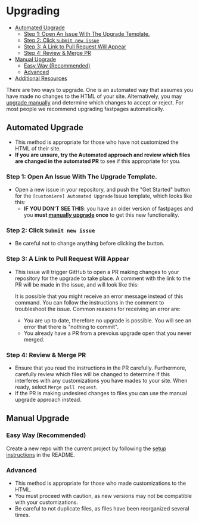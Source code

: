 # Upgrading

<!-- TOC depthFrom:1 depthTo:6 withLinks:1 updateOnSave:1 orderedList:0 -->

- [Automated Upgrade](#automated-upgrade)
    - [Step 1: Open An Issue With The Upgrade Template.](#step-1-open-an-issue-with-the-upgrade-template)
    - [Step 2: Click `Submit new issue`](#step-2-click-submit-new-issue)
    - [Step 3: A Link to Pull Request Will Appear](#step-3-a-link-to-pull-request-will-appear)
    - [Step 4: Review & Merge PR](#step-4-review-merge-pr)
- [Manual Upgrade](#manual-upgrade)
    - [Easy Way (Recommended)](#easy-way-recommended)
    - [Advanced](#advanced)
- [Additional Resources](#additional-resources)
<!-- /TOC -->

There are two ways to upgrade. One is an automated way that assumes you have made no changes to the HTML of your site. Alternatively, you may [upgrade manually](#manual-upgrade) and determine which changes to accept or reject.  For most people we recommend upgrading fastpages automatically.

## Automated Upgrade

 - This method is appropriate for those who have not customized the HTML of their site.  
 - **If you are unsure, try the Automated approach and review which files are changed in the automated PR** to see if this appropriate for you.

### Step 1: Open An Issue With The Upgrade Template.

- Open a new issue in your repository, and push the "Get Started" button for the `[customiere] Automated Upgrade` Issue template, which looks like this:
    - **IF YOU DON'T SEE THIS**: you have an older version of fastpages and you **must [manually upgrade](#manual-upgrade) once** to get this new functionality.

### Step 2: Click `Submit new issue`

- Be careful not to change anything before clicking the button.

### Step 3: A Link to Pull Request Will Appear

- This issue will trigger GitHub to open a PR making changes to your repository for the upgrade to take place.  A comment with the link to the PR will be made in the issue, and will look like this:

    It is possible that you might receive an error message instead of this command.  You can follow the instructions in the comment to troubleshoot the issue.  Common reasons for receiving an error are:

    - You are up to date, therefore no upgrade is possible.  You will see an error that there is "nothing to commit".
    - You already have a PR from a prevoius upgrade open that you never merged.

### Step 4: Review & Merge PR

- Ensure that you read the instructions in the PR carefully.  Furthermore, carefully review which files will be changed to determine if this interferes with any customizations you have mades to your site.  When ready, select `Merge pull request`.  
- If the PR is making undesired changes to files you can use the manual upgrade approach instead.

## Manual Upgrade

### Easy Way (Recommended)

Create a new repo with the current project by following the [setup instructions](https://github.com/AlexRogalskiy/customiere#setup-instructions) in the README.

### Advanced

- This method is appropriate for those who made customizations to the HTML.  
- You must proceed with caution, as new versions may not be compatible with your customizations.
- Be careful to not duplicate files, as files have been reorganized several times.
